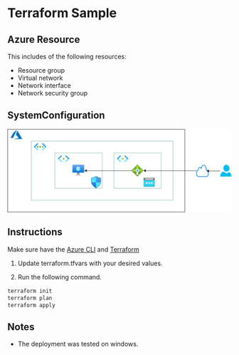 # Terraform Sample
## Azure Resource
This includes of the following resources:
- Resource group
- Virtual network
- Network interface
- Network security group


## SystemConfiguration
![SystemConfiguration](/img/SystemConfiguration.svg)

## Instructions
Make sure have the [Azure CLI](https://learn.microsoft.com/ja-jp/cli/azure/install-azure-cli) and [Terraform](https://www.terraform.io/downloads)

1. Update terraform.tfvars with your desired values.

2. Run the following command.

```bash:bash
terraform init
terraform plan
terraform apply
```

## Notes
- The deployment was tested on windows.
